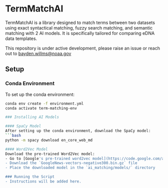# TermMatchAI

TermMatchAI is a library designed to match terms between two datasets using exact syntactical matching, fuzzy search matching, and semantic matching with 2 AI models. It is specifically tailored for comparing eDNA data templates.

This repository is under active development, please raise an issue or reach out to bayden.willms@noaa.gov

## Setup

### Conda Environment

To set up the conda environment:
```bash
conda env create -f environment.yml
conda activate term-matching-env

### Installing AI Models

#### SpaCy Model
After setting up the conda environment, download the SpaCy model:
```bash
python -m spacy download en_core_web_md

#### Word2Vec Model
Download the pre-trained Word2Vec model:
- Go to [Google's pre-trained word2vec model](https://code.google.com/archive/p/word2vec/)
- Download the `GoogleNews-vectors-negative300.bin.gz` file
- Place the downloaded model in the `ai_matching/models/` directory

### Running the Script
- Instructions will be added here.